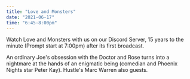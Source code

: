```yaml
---
title: "Love and Monsters"
date: "2021-06-17"
time: "6:45-8:00pm"
---
```


Watch Love and Monsters with us on our Discord Server, 15 years to the minute (Prompt start at 7:00pm) after its first broadcast.

An ordinary Joe's obsession with the Doctor and Rose turns into a nightmare at the hands of an enigmatic being (comedian and Phoenix Nights star Peter Kay). Hustle's Marc Warren also guests.